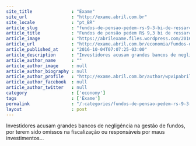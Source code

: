 ```yaml
---
site_title               : "Exame"
site_url                 : "http://exame.abril.com.br"
site_locale              : "pt_BR"
article_slug             : "fundos-de-pensao-pedem-rs-9-3-bi-de-ressarcimento-a-bancos"
article_title            : "Fundos de pensão pedem R$ 9,3 bi de ressarcimento a bancos"
article_image            : "https://abrilexame.files.wordpress.com/2016/10/size_960_16_9_correios.jpg?quality=70&strip=all&w=960"
article_url              : "http://exame.abril.com.br/economia/fundos-de-pensao-e-investidores-pedem-r-9-3-bi-de-ressarcimento-a-ban/"
article_published_at     : "2016-10-04T07:07:25-03:00"
article_description      : "Investidores acusam grandes bancos de negligência na gestão de fundos, por terem sido omissos na fiscalização ou responsáveis por maus investimentos..."
article_author_name      : ""
article_author_image     : null
article_author_biography : null
article_author_profile   : "http://exame.abril.com.br/author/wpvipabril/"
article_author_facebook  : null
article_author_twitter   : null
category                 : ['economy']
tags                     : ['Exame']
permalink                : "/:categories/fundos-de-pensao-pedem-rs-9-3-bi-de-ressarcimento-a-bancos/"
layout                   : post
---
```


Investidores acusam grandes bancos de negligência na gestão de fundos, por terem sido omissos na fiscalização ou responsáveis por maus investimentos...
